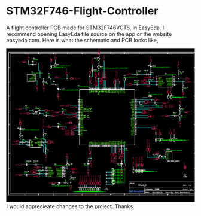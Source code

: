 # STM32F746-Flight-Controller
A flight controller PCB made for STM32F746VGT6, in EasyEda.
I recommend opening EasyEda file source on the app or the website easyeda.com.
Here is what the schematic and PCB looks like,
    
![Schematic](ss.png)
I would apprecieate changes to the project.
Thanks.
